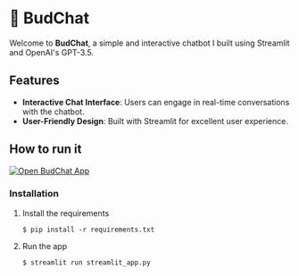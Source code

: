 # 💬 BudChat

Welcome to **BudChat**, a simple and interactive chatbot I built using Streamlit and OpenAI's GPT-3.5. 


## Features

- **Interactive Chat Interface**: Users can engage in real-time conversations with the chatbot.
- **User-Friendly Design**: Built with Streamlit for excellent user experience.

## How to run it

[![Open BudChat App](https://static.streamlit.io/badges/streamlit_badge_black_white.svg)](https://budchat.streamlit.app/)

### Installation

1. Install the requirements

   ```
   $ pip install -r requirements.txt
   ```

2. Run the app

   ```
   $ streamlit run streamlit_app.py
   ```

